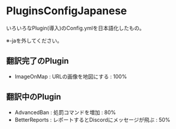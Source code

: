 # PluginsConfigJapanese
いろいろなPlugin(導入)のConfig.ymlを日本語化したもの。

※-jaを外してください。
## 翻訳完了のPlugin
* ImageOnMap : URLの画像を地図にする : 100%

## 翻訳中のPlugin
* AdvancedBan : 処罰コマンドを増加 : 80%
* BetterReports : レポートするとDiscordにメッセージが飛ぶ : 50%